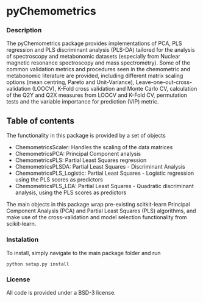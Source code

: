 # pyChemometrics

### Description
The pyChemometrics package provides implementations of PCA, PLS regression and PLS discriminant 
analysis (PLS-DA) tailored for the analysis of spectroscopy and metabonomic datasets
(especially from Nuclear magnetic resonance spectroscopy and mass spectrometry). 
Some of the common validation metrics and procedures seen in the chemometric and metabonomic literature 
are provided, including different matrix scaling options (mean centring, Pareto and Unit-Variance), 
Leave-one-out-cross-validation (LOOCV), K-Fold cross validation and Monte Carlo CV, calculation of the 
Q2Y and Q2X measures from LOOCV and K-Fold CV, permutation tests and the variable importance for prediction 
(VIP) metric.

## Table of contents
The functionality in this package is provided by a set of objects

 - ChemometricsScaler: Handles the scaling of the data matrices
 - ChemometricsPCA: Principal Component analysis
 - ChemometricsPLS: Partial Least Squares regression
 - ChemometricsPLSDA: Partial Least Squares - Discriminant Analysis
 - ChemometricsPLS_Logistic: Partial Least Squares - Logistic regression using the PLS scores as predictors
 - ChemometricsPLS_LDA: Partial Least Squares - Quadratic discriminant analysis, using the PLS scores as predictors
 
The main objects in this package wrap pre-existing scitkit-learn Principal Component Analysis 
(PCA) and Partial Least Squares (PLS) algorithms, 
and make use of the cross-validation and model selection functionality from scikit-learn.

### Instalation
To install, simply navigate to the main package folder and run

    python setup.py install
    
### License
All code is provided under a BSD-3 license.
